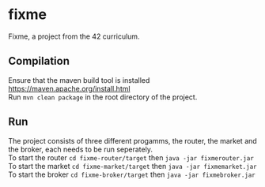 # fixme
Fixme, a project from the 42 curriculum.

## Compilation
Ensure that the maven build tool is installed https://maven.apache.org/install.html  
Run `mvn clean package` in the root directory of the project.  

## Run
The project consists of three different progamms, the router, the market and the broker, each needs to be run seperately.  
To start the router `cd fixme-router/target` then `java -jar fixmerouter.jar`  
To start the market `cd fixme-market/target` then `java -jar fixmemarket.jar`  
To start the broker `cd fixme-broker/target` then `java -jar fixmebroker.jar`
